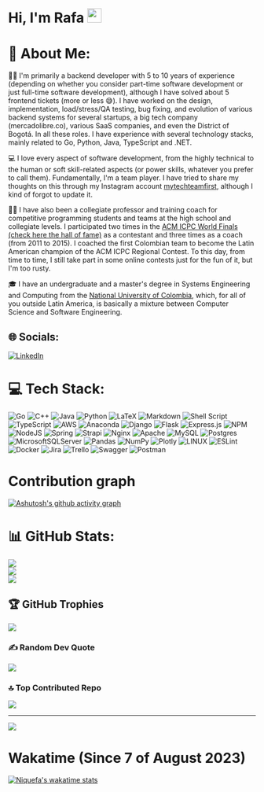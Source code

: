 # Hi, I'm Rafa <img src="https://github.com/TheDudeThatCode/TheDudeThatCode/blob/master/Assets/Hi.gif" width="29px">



# 💫 About Me:
👨‍💻 I'm primarily a backend developer with 5 to 10 years of experience (depending on whether you consider part-time software development or just full-time software development), although I have solved about 5 frontend tickets (more or less 😅). I have worked on the design, implementation, load/stress/QA testing, bug fixing, and evolution of various backend systems for several startups, a big tech company (mercadolibre.co), various SaaS companies, and even the District of Bogotá. In all these roles. I have experience with several technology stacks, mainly related to Go, Python, Java, TypeScript and .NET.

💻 I love every aspect of software development, from the highly technical to the human or soft skill-related aspects (or power skills, whatever you prefer to call them). Fundamentally, I'm a team player. I have tried to share my thoughts on this through my Instagram account [mytechteamfirst](https://www.instagram.com/mytechteamfirst/), although I kind of forgot to update it.

👨‍🏫 I have also been a collegiate professor and training coach for competitive programming students and teams at the high school and collegiate levels. I participated two times in the [ACM ICPC World Finals (check here the hall of fame)](https://cphof.org/profile/topcoder:niquefa) as a contestant and three times as a coach (from 2011 to 2015). I coached the first Colombian team to become the Latin American champion of the ACM ICPC Regional Contest. To this day, from time to time, I still take part in some online contests just for the fun of it, but I'm too rusty.

🎓 I have an undergraduate and a master's degree in Systems Engineering and Computing from the [National University of Colombia](https://unal.edu.co/), which, for all of you outside Latin America, is basically a mixture between Computer Science and Software Engineering.

## 🌐 Socials:
[![LinkedIn](https://img.shields.io/badge/LinkedIn-%230077B5.svg?logo=linkedin&logoColor=white)](https://linkedin.com/in/niquefa) 

# 💻 Tech Stack:
![Go](https://img.shields.io/badge/go-%2300ADD8.svg?style=plastic&logo=go&logoColor=white) ![C++](https://img.shields.io/badge/c++-%2300599C.svg?style=plastic&logo=c%2B%2B&logoColor=white) ![Java](https://img.shields.io/badge/java-%23ED8B00.svg?style=plastic&logo=java&logoColor=white) ![Python](https://img.shields.io/badge/python-3670A0?style=plastic&logo=python&logoColor=ffdd54) ![LaTeX](https://img.shields.io/badge/latex-%23008080.svg?style=plastic&logo=latex&logoColor=white) ![Markdown](https://img.shields.io/badge/markdown-%23000000.svg?style=plastic&logo=markdown&logoColor=white) ![Shell Script](https://img.shields.io/badge/shell_script-%23121011.svg?style=plastic&logo=gnu-bash&logoColor=white) ![TypeScript](https://img.shields.io/badge/typescript-%23007ACC.svg?style=plastic&logo=typescript&logoColor=white) ![AWS](https://img.shields.io/badge/AWS-%23FF9900.svg?style=plastic&logo=amazon-aws&logoColor=white) ![Anaconda](https://img.shields.io/badge/Anaconda-%2344A833.svg?style=plastic&logo=anaconda&logoColor=white) ![Django](https://img.shields.io/badge/django-%23092E20.svg?style=plastic&logo=django&logoColor=white) ![Flask](https://img.shields.io/badge/flask-%23000.svg?style=plastic&logo=flask&logoColor=white) ![Express.js](https://img.shields.io/badge/express.js-%23404d59.svg?style=plastic&logo=express&logoColor=%2361DAFB) ![NPM](https://img.shields.io/badge/NPM-%23000000.svg?style=plastic&logo=npm&logoColor=white) ![NodeJS](https://img.shields.io/badge/node.js-6DA55F?style=plastic&logo=node.js&logoColor=white) ![Spring](https://img.shields.io/badge/spring-%236DB33F.svg?style=plastic&logo=spring&logoColor=white) ![Strapi](https://img.shields.io/badge/strapi-%232E7EEA.svg?style=plastic&logo=strapi&logoColor=white) ![Nginx](https://img.shields.io/badge/nginx-%23009639.svg?style=plastic&logo=nginx&logoColor=white) ![Apache](https://img.shields.io/badge/apache-%23D42029.svg?style=plastic&logo=apache&logoColor=white) ![MySQL](https://img.shields.io/badge/mysql-%2300f.svg?style=plastic&logo=mysql&logoColor=white) ![Postgres](https://img.shields.io/badge/postgres-%23316192.svg?style=plastic&logo=postgresql&logoColor=white) ![MicrosoftSQLServer](https://img.shields.io/badge/Microsoft%20SQL%20Sever-CC2927?style=plastic&logo=microsoft%20sql%20server&logoColor=white) ![Pandas](https://img.shields.io/badge/pandas-%23150458.svg?style=plastic&logo=pandas&logoColor=white) ![NumPy](https://img.shields.io/badge/numpy-%23013243.svg?style=plastic&logo=numpy&logoColor=white) ![Plotly](https://img.shields.io/badge/Plotly-%233F4F75.svg?style=plastic&logo=plotly&logoColor=white) ![LINUX](https://img.shields.io/badge/Linux-FCC624?style=plastic&logo=linux&logoColor=black) ![ESLint](https://img.shields.io/badge/ESLint-4B3263?style=plastic&logo=eslint&logoColor=white) ![Docker](https://img.shields.io/badge/docker-%230db7ed.svg?style=plastic&logo=docker&logoColor=white) ![Jira](https://img.shields.io/badge/jira-%230A0FFF.svg?style=plastic&logo=jira&logoColor=white) ![Trello](https://img.shields.io/badge/Trello-%23026AA7.svg?style=plastic&logo=Trello&logoColor=white) ![Swagger](https://img.shields.io/badge/-Swagger-%23Clojure?style=plastic&logo=swagger&logoColor=white) ![Postman](https://img.shields.io/badge/Postman-FF6C37?style=plastic&logo=postman&logoColor=white)

# Contribution graph

[![Ashutosh's github activity graph](https://github-readme-activity-graph.vercel.app/graph?username=niquefa&theme=github-compact)](https://github.com/ashutosh00710/github-readme-activity-graph)


# 📊 GitHub Stats:
![](https://github-readme-stats.vercel.app/api?username=niquefa&theme=gotham&hide_border=false&include_all_commits=true&count_private=true)<br/>
![](https://github-readme-streak-stats.herokuapp.com/?user=niquefa&theme=gotham&hide_border=false)<br/>
![](https://github-readme-stats.vercel.app/api/top-langs/?username=niquefa&theme=gotham&hide_border=false&include_all_commits=true&count_private=true&layout=compact)

## 🏆 GitHub Trophies
![](https://github-profile-trophy.vercel.app/?username=niquefa&theme=dark_dimmed&no-frame=false&no-bg=true&margin-w=4)

### ✍️ Random Dev Quote
![](https://quotes-github-readme.vercel.app/api?type=horizontal&theme=dark)

### 🔝 Top Contributed Repo
![](https://github-contributor-stats.vercel.app/api?username=niquefa&limit=5&theme=dark&combine_all_yearly_contributions=true)

---
[![](https://visitcount.itsvg.in/api?id=niquefa&icon=0&color=12)](https://visitcount.itsvg.in)

<!-- Proudly created with GPRM ( https://gprm.itsvg.in ) -->

 # Wakatime (Since 7 of August 2023)

 [![Niquefa's wakatime stats](https://github-readme-stats.vercel.app/api/wakatime?username=niquefa)](https://github.com/anuraghazra/github-readme-stats)
